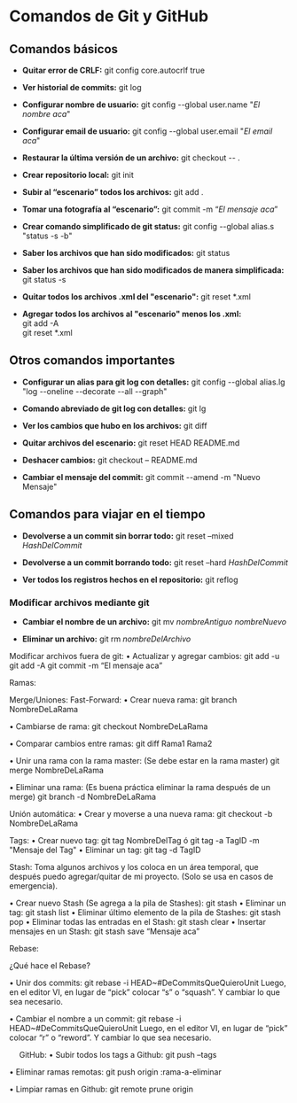 # Comandos de Git y GitHub

## Comandos básicos

* **Quitar error de CRLF:** git config core.autocrlf true

* **Ver historial de commits:** git log

* **Configurar nombre de usuario:** git config --global user.name "_El nombre aca_"

* **Configurar email de usuario:** git config --global user.email "_El email aca_"

* **Restaurar la última versión de un archivo:** git checkout -- .

* **Crear repositorio local:** git init

* **Subir al “escenario” todos los archivos:** git add .

* **Tomar una fotografía al “escenario”:** git commit -m “_El mensaje aca_”

* **Crear comando simplificado de git status:** git config --global alias.s "status -s -b"

* **Saber los archivos que han sido modificados:** git status

* **Saber los archivos que han sido modificados de manera simplificada:** git status -s

* **Quitar todos los archivos .xml del "escenario":** git reset *.xml

* **Agregar todos los archivos al "escenario" menos los .xml:**  
git add -A  
git reset *.xml

## Otros comandos importantes

* **Configurar un alias para git log con detalles:** git config --global alias.lg "log --oneline --decorate --all --graph"

* **Comando abreviado de git log con detalles:** git lg

* **Ver los cambios que hubo en los archivos:** git diff

* **Quitar archivos del escenario:** git reset HEAD README.md

* **Deshacer cambios:** git checkout – README.md

* **Cambiar el mensaje del commit:** git commit --amend -m "Nuevo Mensaje"

## Comandos para viajar en el tiempo

* **Devolverse a un commit sin borrar todo:** git reset –mixed _HashDelCommit_

* **Devolverse a un commit borrando todo:** git reset –hard _HashDelCommit_

* **Ver todos los registros hechos en el repositorio:** git reflog

### Modificar archivos mediante git

* **Cambiar el nombre de un archivo:** git mv _nombreAntiguo_ _nombreNuevo_

* **Eliminar un archivo:** git rm _nombreDelArchivo_

Modificar archivos fuera de git:
•	Actualizar y agregar cambios:
git add -u
git add -A
git commit -m “El mensaje aca”

Ramas:
 



Merge/Uniones:
Fast-Forward:
•	Crear nueva rama:
git branch NombreDeLaRama

•	Cambiarse de rama:
git checkout NombreDeLaRama

•	Comparar cambios entre ramas:
git diff Rama1 Rama2

•	Unir una rama con la rama master: (Se debe estar en la rama master)
git merge NombreDeLaRama

•	Eliminar una rama: (Es buena práctica eliminar la rama después de un merge)
git branch -d NombreDeLaRama

Unión automática:
•	Crear y moverse a una nueva rama:
git checkout -b NombreDeLaRama


Tags:
•	Crear nuevo tag:
git tag NombreDelTag
ó   git tag -a TagID -m "Mensaje del Tag"
•	Eliminar un tag:
git tag -d TagID



Stash: Toma algunos archivos y los coloca en un área temporal, que después puedo agregar/quitar de mi proyecto. (Solo se usa en casos de emergencia).
 

•	Crear nuevo Stash (Se agrega a la pila de Stashes):
git stash 
•	Eliminar un tag:
git stash list
•	Eliminar último elemento de la pila de Stashes:
git stash pop
•	Eliminar todas las entradas en el Stash:
git stash clear
•	Insertar mensajes en un Stash:
git stash save “Mensaje aca”

 



Rebase:
 


¿Qué hace el Rebase?
 

  
 

•	Unir dos commits:
git rebase -i HEAD~#DeCommitsQueQuieroUnit
Luego, en el editor VI, en lugar de “pick” colocar “s” o “squash”. Y cambiar lo que sea necesario.

•	Cambiar el nombre a un commit:
git rebase -i HEAD~#DeCommitsQueQuieroUnit
Luego, en el editor VI, en lugar de “pick” colocar “r” o “reword”. Y cambiar lo que sea necesario.


 
GitHub:
•	Subir todos los tags a Github:
git push –tags

•	Eliminar ramas remotas:
git push origin :rama-a-eliminar

•	Limpiar ramas en Github:
git remote prune origin


